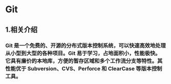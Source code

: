 # Git
## 1.相关介绍
### Git 是一个免费的、开源的分布式版本控制系统，可以快速高效地处理从小型到大型的各种项目。Git 易于学习，占地面积小，性能极快。 它具有廉价的本地库，方便的暂存区域和多个工作流分支等特性。其性能优于 Subversion、CVS、Perforce 和 ClearCase 等版本控制工具。
